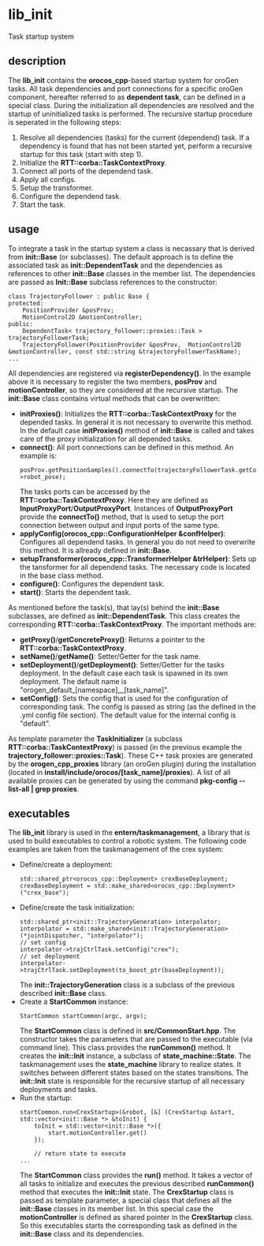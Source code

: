 lib_init
=============
Task startup system

description
------------
The __lib_init__ contains the __orocos_cpp__-based startup system for oroGen tasks. All task dependencies and port connections for a specific oroGen component, hereafter referred to as __dependent task__, can be defined in a special class. During the initialization all dependencies are resolved and the startup of uninitialized tasks is performed. The recursive startup procedure is seperated in the following steps:
1. Resolve all dependencies (tasks) for the current (dependend) task. If a dependency is found that has not been started yet, perform a recursive startup for this task (start with step 1).
2. Initialize the __RTT::corba::TaskContextProxy__.
3. Connect all ports of the dependend task.
4. Apply all configs.
5. Setup the transformer.
6. Configure the dependend task.
7. Start the task.

usage
-----
To integrate a task in the startup system a class is necassary that is derived from __init::Base__ (or subclasses). The default approach is to define the associated task as __init::DependentTask__ and the dependencies as references to other __init::Base__ classes in the member list. The dependencies are passed as __Init::Base__ subclass references to the constructor:
```
class TrajectoryFollower : public Base {
protected:
    PositionProvider &posProv;
    MotionControl2D &motionController;
public:
    DependentTask< trajectory_follower::proxies::Task > trajectoryFollowerTask;
    TrajectoryFollower(PositionProvider &posProv,  MotionControl2D &motionController, const std::string &trajectoryFollowerTaskName);
...
```
All dependencies are registered via __registerDependency()__. In the example above it is necessary to register the two members, __posProv__ and __motionController__, so they are considered at the recursive startup. The __init::Base__ class contains virtual methods that can be overwritten:
- __initProxies()__: Initializes the __RTT::corba::TaskContextProxy__ for the depended tasks. In general it is not necessary to overwrite this method. In the default case __initProxies()__ method of __init::Base__ is called and takes care of the proxy initialization for all depended tasks.
- __connect()__: All port connections can be defined in this method. An example is: 
  ```
  posProv.getPositionSamples().connectTo(trajectoryFollowerTask.getConcreteProxy()->robot_pose);
  ```
  The tasks ports can be accessed by the __RTT::corba::TaskContextProxy__. Here they are defined as __InputProxyPort<type>__/__OutputProxyPort<type>__. Instances of __OutputProxyPort<type>__ provide the __connectTo()__ method, that is used to setup the port connection between output and input ports of the same type.
- __applyConfig(orocos_cpp::ConfigurationHelper &confHelper)__: Configures all dependend tasks. In general you do not need to overwrite this method. It is allready defined in __init::Base__.
- __setupTransformer(orocos_cpp::TransformerHelper &trHelper)__: Sets up the tansformer for all dependend tasks. The necessary code is located in the base class method.
- __configure()__: Configures the dependent task.
- __start()__: Starts the dependent task.

As mentioned before the task(s), that lay(s) behind the __init::Base__ subclasses, are defined as __init::DependentTask__. This class creates the corresponding __RTT::corba::TaskContextProxy__. The important methods are:
- __getProxy()__/__getConcreteProxy()__: Returns a pointer to the __RTT::corba::TaskContextProxy__.
- __setName()__/__getName()__: Setter/Getter for the task name.
- __setDeployment()__/__getDeployment()__: Setter/Getter for the tasks deployment. In the default case each task is spawned in its own deployment. The default name is "orogen_default_[namespace]__[task_name]".
- __setConfig()__: Sets the config that is used for the configuration of corresponding task. The config is passed as string (as the defined in the .yml config file section). The default value for the internal config is "default".

As template parameter the __TaskInitializer__ (a subclass __RTT::corba::TaskContextProxy__) is passed (in the previous example the __trajectory_follower::proxies::Task__). These C++ task proxies are generated by the __orogen_cpp_proxies__ library (an oroGen plugin) during the installation (located in __install/include/orocos/[task_name]/proxies__). A list of all available proxies can be generated by using the command __pkg-config --list-all | grep proxies__.

executables
-----------
The __lib_init__ library is used in the __entern/taskmanagement__, a library that is used to build executables to control a robotic system. The following code examples are taken from the taskmanagement of the crex system:
- Define/create a deployment:
  ```
  std::shared_ptr<orocos_cpp::Deployment> crexBaseDeployment;
  crexBaseDeployment = std::make_shared<orocos_cpp::Deployment>("crex_base");
  ```
- Define/create the task initialization:
  ```
  std::shared_ptr<init::TrajectoryGeneration> interpolator;
  interpolator = std::make_shared<init::TrajectoryGeneration>(*jointDispatcher, "interpolator");
  // set config
  interpolator->trajCtrlTask.setConfig("crex");
  // set deployment
  interpolator->trajCtrlTask.setDeployment(to_boost_ptr(baseDeployment));
  ```
  The __init::TrajectoryGeneration__ class is a subclass of the previous described __init::Base__ class.
- Create a __StartCommon__ instance:
  ```
  StartCommon startCommon(argc, argv);
  ```
  The __StartCommon__ class is defined in __src/CommonStart.hpp__. The constructor takes the parameters that are passed to the executable (via command line). This class provides the __runCommon()__ method. It creates the __init::Init__ instance, a subclass of __state_machine::State__. The taskmanagement uses the __state_machine__ library to realize states. It switches between different states based on the states transitions. The __init::Init__ state is responsible for the recursive startup of all necessary deployments and tasks.
- Run the startup:
  ```
  startCommon.run<CrexStartup>(&robot, [&] (CrexStartup &start, std::vector<init::Base *> &toInit) {
      toInit = std::vector<init::Base *>({
          start.motionController.get()
      });
        
      // return state to execute
  ...
  ```
  The __StartCommon__ class provides the __run()__ method. It takes a vector of all tasks to initialize and executes the previous described __runCommon()__ method that executes the __init::Init__ state. The __CrexStartup__ class is passed as template parameter, a special class that defines all the __init::Base__ classes in its member list. In this special case the __motionController__ is defined as shared pointer in the __CrexStartup__ class. So this executables starts the corresponding task as defined in the __init::Base__ class and its dependencies.
